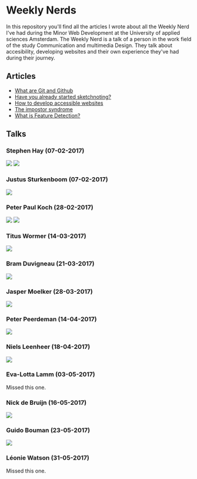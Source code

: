 # Weekly Nerds
In this repository you'll find all the articles I wrote about all the Weekly Nerd I've had during the Minor Web Development at the University of applied sciences Amsterdam. The Weekly Nerd is a talk of a person in the work field of the study Communication and multimedia Design. They talk about accesibility, developing websites and their own experience they've had during their journey.

## Articles 
- [What are Git and Github](https://medium.com/@rvdpas94/what-are-git-and-github-9d07bed02c1a) 
- [Have you already started sketchnoting?](https://medium.com/@rvdpas94/have-you-already-started-sketch-noting-2026718de2e4) 
- [How to develop accessible websites](https://medium.com/@rvdpas94/how-to-develop-accessible-websites-ad856b654590) 
- [The impostor syndrome](https://medium.com/@rvdpas94/the-impostor-syndrome-3543e5e42464) 
- [What is Feature Detection?](https://medium.com/@rvdpas94/what-is-feature-detection-9599ebb043b2) 


## Talks 

### Stephen Hay (07-02-2017)  
![](https://github.com/rvdpas/weekly-nerd/blob/master/images/steven-hay-part-1.jpg)
![](https://github.com/rvdpas/weekly-nerd/blob/master/images/steven-hay-part-2.jpg)

### Justus Sturkenboom (07-02-2017)  
![](https://github.com/rvdpas/weekly-nerd/blob/master/images/justus-sketchnoting.jpg)

### Peter Paul Koch (28-02-2017)  
![](https://github.com/rvdpas/weekly-nerd/blob/master/images/ppk-part-1.jpg)
![](https://github.com/rvdpas/weekly-nerd/blob/master/images/ppk-part-2.jpg)

### Titus Wormer (14-03-2017)  
![](https://github.com/rvdpas/weekly-nerd/blob/master/images/titus-git.jpg)

### Bram Duvigneau (21-03-2017)  
![](https://github.com/rvdpas/weekly-nerd/blob/master/images/bram-Duvigneau.jpg)

### Jasper Moelker (28-03-2017)  
![](https://github.com/rvdpas/weekly-nerd/blob/master/images/jasper-voorhoede.jpg)

### Peter Peerdeman (14-04-2017)  
![](https://github.com/rvdpas/weekly-nerd/blob/master/images/peter-peerdeman.jpg)

### Niels Leenheer (18-04-2017)  
![](https://github.com/rvdpas/weekly-nerd/blob/master/images/niels-leenheer.jpg)

### Eva-Lotta Lamm (03-05-2017)  
Missed this one.

### Nick de Bruijn (16-05-2017)  
![](https://github.com/rvdpas/weekly-nerd/blob/master/images/nick-lifely.jpg)

### Guido Bouman (23-05-2017)  
![](https://github.com/rvdpas/weekly-nerd/blob/master/images/guido-bouwman-q42.jpg)

### Léonie Watson (31-05-2017)  
Missed this one.
